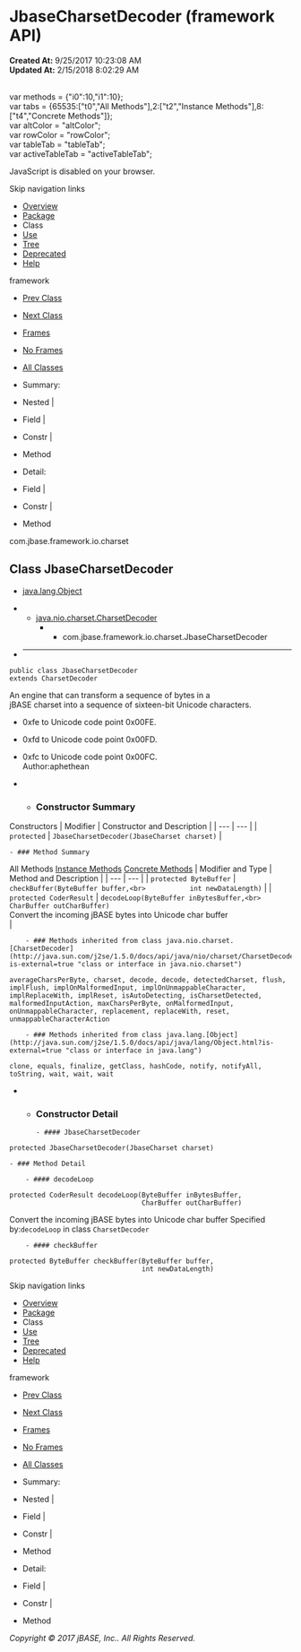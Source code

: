 # JbaseCharsetDecoder (framework   API)

**Created At:** 9/25/2017 10:23:08 AM  
**Updated At:** 2/15/2018 8:02:29 AM  

<!--<br>    try {<br>        if (location.href.indexOf('is-external=true') == -1) {<br>            parent.document.title="JbaseCharsetDecoder (framework   API)";<br>        }<br>    }<br>    catch(err) {<br>    }<br>//--><br>var methods = {"i0":10,"i1":10};<br>var tabs = {65535:["t0","All Methods"],2:["t2","Instance Methods"],8:["t4","Concrete Methods"]};<br>var altColor = "altColor";<br>var rowColor = "rowColor";<br>var tableTab = "tableTab";<br>var activeTableTab = "activeTableTab";
JavaScript is disabled on your browser.

Skip navigation links

- [Overview](../../../../../overview-summary.html)
- [Package](/39221-charset/com_jbase_framework_io_charset_package-summary)
- Class
- [Use](/39222-class-use/com_jbase_framework_io_charset_class-use_JbaseCharsetDecoder)
- [Tree](/39221-charset/com_jbase_framework_io_charset_package-tree)
- [Deprecated](../../../../../deprecated-list.html)
- [Help](../../../../../help-doc.html)


framework <br>

- [Prev Class](/39221-charset/com_jbase_framework_io_charset_JbaseCharset "class in com.jbase.framework.io.charset")
- [Next Class](/39221-charset/com_jbase_framework_io_charset_JbaseCharsetEncoder "class in com.jbase.framework.io.charset")


- [Frames](../../../../../index.html?com/jbase/framework/io/charset//39221-charset/com_jbase_framework_io_charset_JbaseCharsetDecoder)
- [No Frames](/39221-charset/com_jbase_framework_io_charset_JbaseCharsetDecoder)


- [All Classes](../../../../../allclasses-noframe.html)


<!--<br>  allClassesLink = document.getElementById("allclasses\_navbar\_top");<br>  if(window==top) {<br>    allClassesLink.style.display = "block";<br>  }<br>  else {<br>    allClassesLink.style.display = "none";<br>  }<br>  //-->

- Summary:
- Nested |
- Field |
- Constr |
- Method


- Detail:
- Field |
- Constr |
- Method

com.jbase.framework.io.charset

## Class JbaseCharsetDecoder

- [java.lang.Object](http://java.sun.com/j2se/1.5.0/docs/api/java/lang/Object.html?is-external=true "class or interface in java.lang")
- - [java.nio.charset.CharsetDecoder](http://java.sun.com/j2se/1.5.0/docs/api/java/nio/charset/CharsetDecoder.html?is-external=true "class or interface in java.nio.charset")
    - - com.jbase.framework.io.charset.JbaseCharsetDecoder


- * * *


```
public class JbaseCharsetDecoder
extends CharsetDecoder
```

An engine that can transform a sequence of bytes in a<br> jBASE charset into a sequence of sixteen-bit Unicode characters.<br>


- 0xfe to Unicode code point 0x00FE.<br>
- 0xfd to Unicode code point 0x00FD.<br>
- 0xfc to Unicode code point 0x00FC.<br>
Author:aphethean

- - ### Constructor Summary


Constructors | Modifier | Constructor and Description |
| --- | --- |
| `protected` | `JbaseCharsetDecoder(JbaseCharset charset)`  |


    - ### Method Summary


All Methods [Instance Methods](javascript:show%282%29;) [Concrete Methods](javascript:show%288%29;) | Modifier and Type | Method and Description |
| --- | --- |
| `protected ByteBuffer` | `checkBuffer(ByteBuffer buffer,<br>           int newDataLength)`  |
| `protected CoderResult` | `decodeLoop(ByteBuffer inBytesBuffer,<br>          CharBuffer outCharBuffer)`<br>Convert the incoming jBASE bytes into Unicode char buffer<br> |


        - ### Methods inherited from class java.nio.charset.[CharsetDecoder](http://java.sun.com/j2se/1.5.0/docs/api/java/nio/charset/CharsetDecoder.html?is-external=true "class or interface in java.nio.charset")
`averageCharsPerByte, charset, decode, decode, detectedCharset, flush, implFlush, implOnMalformedInput, implOnUnmappableCharacter, implReplaceWith, implReset, isAutoDetecting, isCharsetDetected, malformedInputAction, maxCharsPerByte, onMalformedInput, onUnmappableCharacter, replacement, replaceWith, reset, unmappableCharacterAction`


        - ### Methods inherited from class java.lang.[Object](http://java.sun.com/j2se/1.5.0/docs/api/java/lang/Object.html?is-external=true "class or interface in java.lang")
`clone, equals, finalize, getClass, hashCode, notify, notifyAll, toString, wait, wait, wait`

- - ### Constructor Detail

        - #### JbaseCharsetDecoder

```
protected JbaseCharsetDecoder(JbaseCharset charset)
```


    - ### Method Detail

        - #### decodeLoop

```
protected CoderResult decodeLoop(ByteBuffer inBytesBuffer,
                                 CharBuffer outCharBuffer)
```

Convert the incoming jBASE bytes into Unicode char buffer
Specified by:`decodeLoop` in class `CharsetDecoder`


        - #### checkBuffer

```
protected ByteBuffer checkBuffer(ByteBuffer buffer,
                                 int newDataLength)
```

Skip navigation links

- [Overview](../../../../../overview-summary.html)
- [Package](/39221-charset/com_jbase_framework_io_charset_package-summary)
- Class
- [Use](/39222-class-use/com_jbase_framework_io_charset_class-use_JbaseCharsetDecoder)
- [Tree](/39221-charset/com_jbase_framework_io_charset_package-tree)
- [Deprecated](../../../../../deprecated-list.html)
- [Help](../../../../../help-doc.html)


framework <br>

- [Prev Class](/39221-charset/com_jbase_framework_io_charset_JbaseCharset "class in com.jbase.framework.io.charset")
- [Next Class](/39221-charset/com_jbase_framework_io_charset_JbaseCharsetEncoder "class in com.jbase.framework.io.charset")


- [Frames](../../../../../index.html?com/jbase/framework/io/charset//39221-charset/com_jbase_framework_io_charset_JbaseCharsetDecoder)
- [No Frames](/39221-charset/com_jbase_framework_io_charset_JbaseCharsetDecoder)


- [All Classes](../../../../../allclasses-noframe.html)


<!--<br>  allClassesLink = document.getElementById("allclasses\_navbar\_bottom");<br>  if(window==top) {<br>    allClassesLink.style.display = "block";<br>  }<br>  else {<br>    allClassesLink.style.display = "none";<br>  }<br>  //-->

- Summary:
- Nested |
- Field |
- Constr |
- Method


- Detail:
- Field |
- Constr |
- Method

*Copyright © 2017 jBASE, Inc.. All Rights Reserved.*
